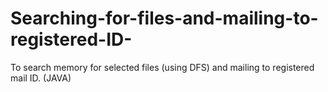 # Searching-for-files-and-mailing-to-registered-ID-
To search memory for selected files (using DFS) and mailing to registered mail ID. (JAVA)
